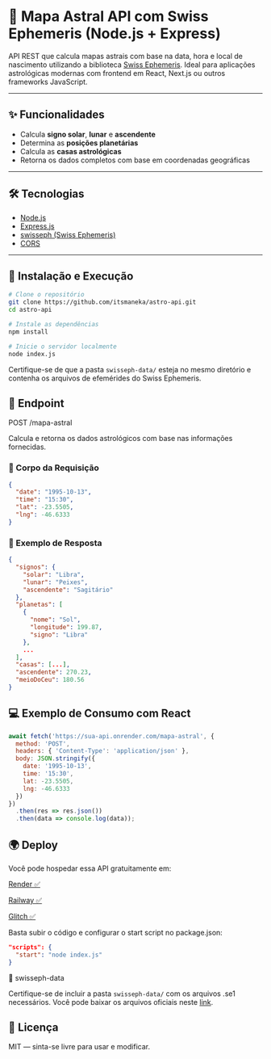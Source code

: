 # 🌌 Mapa Astral API com Swiss Ephemeris (Node.js + Express)

API REST que calcula mapas astrais com base na data, hora e local de nascimento utilizando a biblioteca [Swiss Ephemeris](https://github.com/rsbauer/node-sweph). Ideal para aplicações astrológicas modernas com frontend em React, Next.js ou outros frameworks JavaScript.

---

## ✨ Funcionalidades

- Calcula **signo solar**, **lunar** e **ascendente**
- Determina as **posições planetárias**
- Calcula as **casas astrológicas**
- Retorna os dados completos com base em coordenadas geográficas

---

## 🛠️ Tecnologias

- [Node.js](https://nodejs.org/)
- [Express.js](https://expressjs.com/)
- [swisseph (Swiss Ephemeris)](https://github.com/rsbauer/node-sweph)
- [CORS](https://expressjs.com/en/resources/middleware/cors.html)

---

## 🚀 Instalação e Execução

```bash
# Clone o repositório
git clone https://github.com/itsmaneka/astro-api.git
cd astro-api

# Instale as dependências
npm install

# Inicie o servidor localmente
node index.js
```

Certifique-se de que a pasta ```swisseph-data/``` esteja no mesmo diretório e contenha os arquivos de efemérides do Swiss Ephemeris.

## 📡 Endpoint
POST /mapa-astral

Calcula e retorna os dados astrológicos com base nas informações fornecidas.

### 🔸 Corpo da Requisição

```json
{
  "date": "1995-10-13",
  "time": "15:30",
  "lat": -23.5505,
  "lng": -46.6333
}
```
### 🔹 Exemplo de Resposta

```json
{
  "signos": {
    "solar": "Libra",
    "lunar": "Peixes",
    "ascendente": "Sagitário"
  },
  "planetas": [
    {
      "nome": "Sol",
      "longitude": 199.87,
      "signo": "Libra"
    },
    ...
  ],
  "casas": [...],
  "ascendente": 270.23,
  "meioDoCeu": 180.56
}
```

## 💻 Exemplo de Consumo com React

```js
await fetch('https://sua-api.onrender.com/mapa-astral', {
  method: 'POST',
  headers: { 'Content-Type': 'application/json' },
  body: JSON.stringify({
    date: '1995-10-13',
    time: '15:30',
    lat: -23.5505,
    lng: -46.6333
  })
})
  .then(res => res.json())
  .then(data => console.log(data));
```

## 🌍 Deploy
Você pode hospedar essa API gratuitamente em:

[Render ✅](https://render.com/)

[Railway ✅](https://railway.app/)

[Glitch ✅](https://glitch.com/)

Basta subir o código e configurar o start script no package.json:

```json
"scripts": {
  "start": "node index.js"
}
```

📁 swisseph-data

Certifique-se de incluir a pasta ```swisseph-data/``` com os arquivos .se1 necessários. Você pode baixar os arquivos oficiais neste [link](https://github.com/aloistr/swisseph).

## 📄 Licença
MIT — sinta-se livre para usar e modificar.